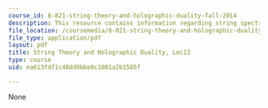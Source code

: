 ```yaml
---
course_id: 8-821-string-theory-and-holographic-duality-fall-2014
description: This resource contains information regarding string spectrum and graviton.
file_location: /coursemedia/8-821-string-theory-and-holographic-duality-fall-2014/ea613fdf1c48dd9bbe0c1801a2b1585f_MIT8_821S15_Lec12.pdf
file_type: application/pdf
layout: pdf
title: String Theory and Holographic Duality, Lec12
type: course
uid: ea613fdf1c48dd9bbe0c1801a2b1585f

---
```

None